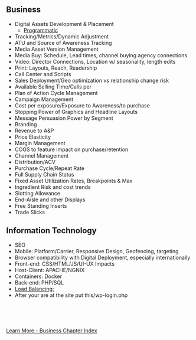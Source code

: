 
## Business

- Digital Assets Development & Placement
  -  [Programmatic](https://martech360.com/marketing-automation/programmatic-ads/top-4-best-programmatic-advertising-platforms-in-2022/?utm_source=advocacy&utm_medium=social&utm_campaign=engagement&blaid=4629853)
- Tracking/Metrics/Dynamic Adjustment
- ATU and Source of Awareness Tracking
- Media Asset Version Management
- Media Buy: Schedule, Lead times, channel buying agency connections
- Video: Director Connections, Location w/ seasonality, length edits
- Print: Layouts, Reach, Readership
- Call Center and Scripts
- Sales Deployment/Geo optimization vs relationship change risk
- Available Selling Time/Calls per
- Plan of Action Cycle Management
- Campaign Management
- Cost per exposure/Exposure to Awareness/to purchase
- Stopping Power of Graphics and Headline Layouts
- Message Persuasion Power by Segment
- Branding 
- Revenue to A&P
- Price Elasticity
- Margin Management
- COGS to feature impact on purchase/retention
- Channel Management
- Distribution/ACV
- Purchase Cycle/Repeat Rate
- Full Supply Chain Status
- Fixed Asset Utilization Rates, Breakpoints & Max
- Ingredient Risk and cost trends
- Slotting Allowance
- End-Aisle and other Displays
- Free Standing Inserts
- Trade Slicks

## Information Technology

- SEO
- Mobile: Platform/Carrier, Responsive Design, Geofencing, targeting 
- Browser compatibility with Digital Deployment, especially internationally
- Front-end: CSS/HTML/JS/UI-UX Impacts
- Host-Client: APACHE/NGNIX
- Containers: Docker
- Back-end: PHP/SQL
- [Load Balancing:](https://www.drupal.org/project/s3fs)
- After your are at the site put this/wp-login.php

<br>
<br>
<br>

[Learn More - Business Chapter Index](../chapters.md#business)
